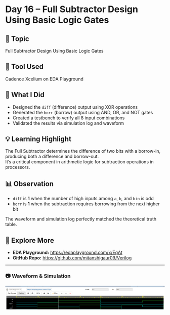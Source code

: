 # Day 16 – Full Subtractor Design Using Basic Logic Gates

## 🧠 Topic
Full Subtractor Design Using Basic Logic Gates

## 🔧 Tool Used
Cadence Xcelium on EDA Playground

## 📌 What I Did
- Designed the `diff` (difference) output using XOR operations  
- Generated the `borr` (borrow) output using AND, OR, and NOT gates  
- Created a testbench to verify all 8 input combinations  
- Validated the results via simulation log and waveform  

## 💡 Learning Highlight
The Full Subtractor determines the difference of two bits with a borrow-in, producing both a difference and borrow-out.  
It’s a critical component in arithmetic logic for subtraction operations in processors.

## 📊 Observation
- `diff` is **1** when the number of high inputs among `a`, `b`, and `bin` is odd  
- `borr` is **1** when the subtraction requires borrowing from the next higher bit  

The waveform and simulation log perfectly matched the theoretical truth table.

## 🔗 Explore More
- **EDA Playground:** https://edaplayground.com/x/EqAt
- **GitHub Repo:** https://github.com/mitanshigaur09/Verilog

---

### 📷 Waveform & Simulation
![Waveform Output](waveform.png)
